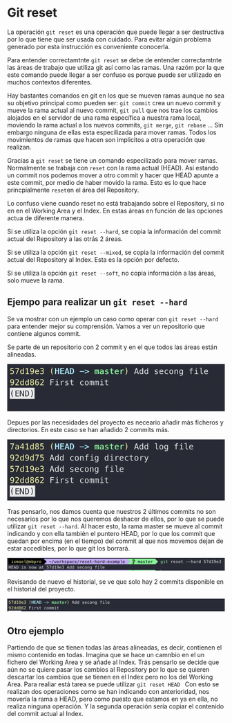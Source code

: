 # Git reset

La operación `git reset` es  una operación que puede llegar a ser destructiva por lo que tiene que ser usada con cuidado. Para evitar algún problema generado por esta instrucción es conveniente conocerla.

Para entender correctamtnte `git reset` se debe de entender correctamtnte las áreas de trabajo que utiliza git así como las ramas. Una razóm por la que este comando puede llegar a ser confuso es porque puede ser utilizado en muchos contextos diferentes.

Hay bastantes comandos en git en los que se mueven ramas aunque no sea su objetivo principal como pueden ser: `git commit` crea un nuevo commit y mueve la rama actual al nuevo commit, `git pull` que nos trae los cambios alojados en el servidor de una rama específica a nuestra rama local, moviendo la rama actual a los nuevos commits, `git merge`, `git rebase` ... Sin embargo ninguna de ellas esta especilizada para mover ramas. Todos los movimientos de ramas que hacen son implicitos a otra operación que realizan.

Gracias a `git reset` se tiene un comando especilizado para mover ramas. Normalmente se trabaja con `reset` con la rama actual (HEAD). Así estando un commit nos podemos mover a otro commit y hacer que HEAD apunte a este commit, por medio de haber movido la rama. Esto es lo que hace princpialmente `reset`en el área del Repository. 

Lo confuso viene cuando reset no está trabajando sobre el Repository, si no en en el Working Area y el Index. En estas áreas en función de las opciones actua de diferente manera.

Si se utiliza la opción `git reset --hard`, se copia la información del commit actual del Repository a las otrás  2 áreas.

Si se utiliza la opción `git reset --mixed`, se copia la información del  commit actual del Repository al Index. Esta es la opción por defecto.

Si se utiliza la opción `git reset --soft`, no copia información a las áreas, solo mueve la rama.

## Ejempo para realizar un `git reset --hard`

Se va mostrar con un ejemplo un caso como operar con `git reset --hard` para entender mejor su comprensión. Vamos a ver un repositorio que contiene algunos commit.

Se parte de un repositorio con 2 commit y en el que todos las áreas están alineadas.

![Initial commits](./images/reset-hard-01.png "Initial commits")

Depues por las necesidades del proyecto es neceario añadir más ficheros y directorios. En este caso se han añadido 2 commits más.

![Added commits](./images/reset-hard-02.png "Added commits")

Tras pensarlo, nos damos cuenta que nuestros 2 últimos commits no son necesarios por lo que nos queremos deshacer de ellos, por lo que se puede utilizar `git reset --hard`. Al hacer esto, la rama master se mueve al commit indicando y con ella también el puntero HEAD, por lo que los commit que quedan por encima (en el tiempo) del commit al que nos movemos dejan de estar accedibles, por lo que git los borrará.

![git reset --hard](./images/reset-hard-03.png "git reset --hard")

Revisando de nuevo el historial, se ve que solo hay 2 commits disponible en el historial del proyecto.

![final history](./images/reset-hard-04.png "final history")


## Otro ejemplo

Partiendo de que se tienen todas las áreas alineadas, es decir, contienen el mismo contenido en todas. Imagina que se hace un camnbio en el un fichero del Working Area y se añade al Index. Trás pensarlo se decide que aún no se quiere pasar los cambios al Repository por lo que se quieren descartar los cambios que se tienen en el Index pero no los del Working Area. Para realiar está tarea se puede utilizar `git reset HEAD ` Con esto se realizan dos operaciones como se han indicando con anterioridad, nos movería la rama a HEAD, pero como puesto que estamos en ya en ella, no realiza ninguna operación. Y la segunda operación sería copiar el contenido del commit actual al Index. 


